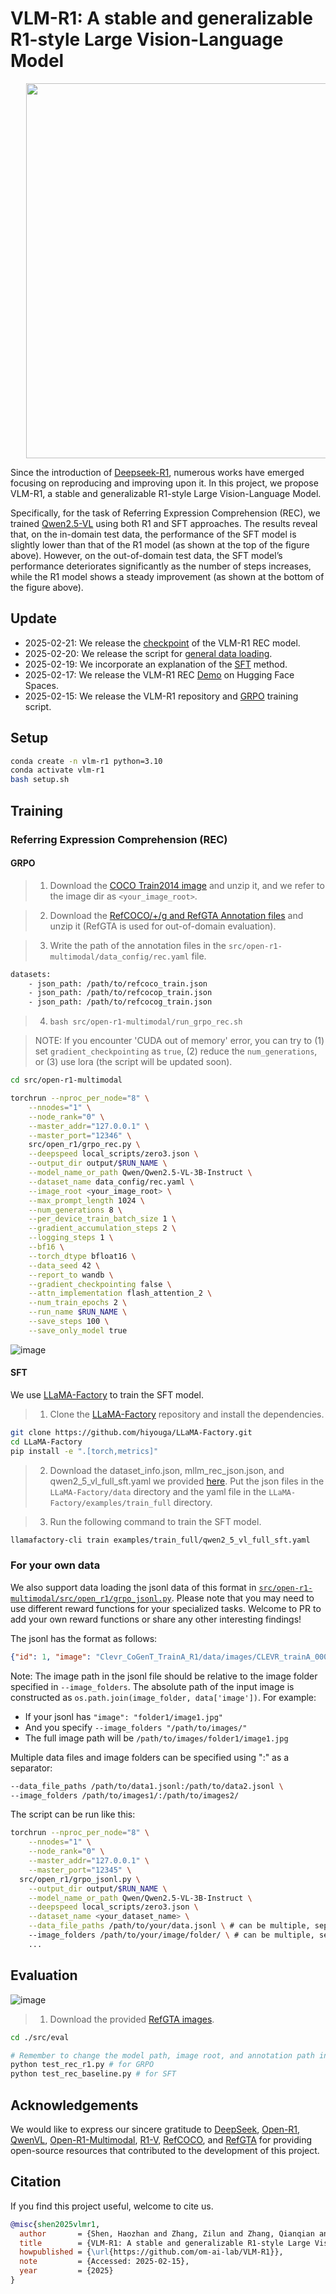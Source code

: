 # VLM-R1: A stable and generalizable R1-style Large Vision-Language Model

<div style="margin-left: 5%;">
<img src="./assets/performance.png" width="600"/>
</div>

Since the introduction of [Deepseek-R1](https://github.com/deepseek-ai/DeepSeek-R1), numerous works have emerged focusing on reproducing and improving upon it. In this project, we propose VLM-R1, a stable and generalizable R1-style Large Vision-Language Model. 

Specifically, for the task of Referring Expression Comprehension (REC), we trained [Qwen2.5-VL](https://github.com/QwenLM/Qwen2.5-VL) using both R1 and SFT approaches. The results reveal that, on the in-domain test data, the performance of the SFT model is slightly lower than that of the R1 model (as shown at the top of the figure above). However, on the out-of-domain test data, the SFT model’s performance deteriorates significantly as the number of steps increases, while the R1 model shows a steady improvement (as shown at the bottom of the figure above).

## Update

- 2025-02-21: We release the [checkpoint](https://huggingface.co/omlab/Qwen2.5VL-3B-VLM-R1-REC-500steps) of the VLM-R1 REC model.
- 2025-02-20: We release the script for [general data loading](#for-your-own-data).
- 2025-02-19: We incorporate an explanation of the [SFT](#sft) method.
- 2025-02-17: We release the VLM-R1 REC [Demo](https://huggingface.co/spaces/omlab/VLM-R1-Referral-Expression) on Hugging Face Spaces.
- 2025-02-15: We release the VLM-R1 repository and [GRPO](#grpo) training script.

## Setup

```bash
conda create -n vlm-r1 python=3.10
conda activate vlm-r1
bash setup.sh
```

## Training

### Referring Expression Comprehension (REC)

#### GRPO

> 1. Download the [COCO Train2014 image](https://huggingface.co/datasets/omlab/VLM-R1/resolve/main/train2014.zip) and unzip it, and we refer to the image dir as `<your_image_root>`.

> 2. Download the [RefCOCO/+/g and RefGTA Annotation files](https://huggingface.co/datasets/omlab/VLM-R1/resolve/main/rec_jsons_processed.zip) and unzip it (RefGTA is used for out-of-domain evaluation).

> 3. Write the path of the annotation files in the `src/open-r1-multimodal/data_config/rec.yaml` file.
```bash
datasets:
    - json_path: /path/to/refcoco_train.json
    - json_path: /path/to/refcocop_train.json
    - json_path: /path/to/refcocog_train.json
```

> 4. ```bash src/open-r1-multimodal/run_grpo_rec.sh```

> NOTE: If you encounter 'CUDA out of memory' error, you can try to (1) set `gradient_checkpointing` as `true`, (2) reduce the `num_generations`, or (3) use lora (the script will be updated soon).

```bash
cd src/open-r1-multimodal

torchrun --nproc_per_node="8" \
    --nnodes="1" \
    --node_rank="0" \
    --master_addr="127.0.0.1" \
    --master_port="12346" \
    src/open_r1/grpo_rec.py \
    --deepspeed local_scripts/zero3.json \
    --output_dir output/$RUN_NAME \
    --model_name_or_path Qwen/Qwen2.5-VL-3B-Instruct \
    --dataset_name data_config/rec.yaml \
    --image_root <your_image_root> \
    --max_prompt_length 1024 \
    --num_generations 8 \
    --per_device_train_batch_size 1 \
    --gradient_accumulation_steps 2 \
    --logging_steps 1 \
    --bf16 \
    --torch_dtype bfloat16 \
    --data_seed 42 \
    --report_to wandb \
    --gradient_checkpointing false \
    --attn_implementation flash_attention_2 \
    --num_train_epochs 2 \
    --run_name $RUN_NAME \
    --save_steps 100 \
    --save_only_model true
```

![image](./assets/iou.jpg)
<!-- ![image](./assets/wandb.jpg) -->


#### SFT
We use [LLaMA-Factory](https://github.com/hiyouga/LLaMA-Factory) to train the SFT model.
> 1. Clone the [LLaMA-Factory](https://github.com/hiyouga/LLaMA-Factory) repository and install the dependencies.
```bash
git clone https://github.com/hiyouga/LLaMA-Factory.git
cd LLaMA-Factory
pip install -e ".[torch,metrics]"
```

> 2. Download the dataset_info.json, mllm_rec_json.json, and qwen2_5_vl_full_sft.yaml we provided [here](https://huggingface.co/datasets/omlab/VLM-R1/tree/main/sft_related). Put the json files in the `LLaMA-Factory/data` directory and the yaml file in the `LLaMA-Factory/examples/train_full` directory.

> 3. Run the following command to train the SFT model.
```bash
llamafactory-cli train examples/train_full/qwen2_5_vl_full_sft.yaml
```

### For your own data
We also support data loading the jsonl data of this format in [`src/open-r1-multimodal/src/open_r1/grpo_jsonl.py`](src/open-r1-multimodal/src/open_r1/grpo_jsonl.py). Please note that you may need to use different reward functions for your specialized tasks. Welcome to PR to add your own reward functions or share any other interesting findings!

The jsonl has the format as follows:
```json
{"id": 1, "image": "Clevr_CoGenT_TrainA_R1/data/images/CLEVR_trainA_000001_16885.png", "conversations": [{"from": "human", "value": "<image>What number of purple metallic balls are there?"}, {"from": "gpt", "value": "0"}]}
```

Note: The image path in the jsonl file should be relative to the image folder specified in `--image_folders`. The absolute path of the input image is constructed as `os.path.join(image_folder, data['image'])`. For example:
- If your jsonl has `"image": "folder1/image1.jpg"`
- And you specify `--image_folders "/path/to/images/"`
- The full image path will be `/path/to/images/folder1/image1.jpg`

Multiple data files and image folders can be specified using ":" as a separator:
```bash
--data_file_paths /path/to/data1.jsonl:/path/to/data2.jsonl \
--image_folders /path/to/images1/:/path/to/images2/
```

The script can be run like this:
```bash
torchrun --nproc_per_node="8" \
    --nnodes="1" \
    --node_rank="0" \
    --master_addr="127.0.0.1" \
    --master_port="12345" \
  src/open_r1/grpo_jsonl.py \
    --output_dir output/$RUN_NAME \
    --model_name_or_path Qwen/Qwen2.5-VL-3B-Instruct \
    --deepspeed local_scripts/zero3.json \
    --dataset_name <your_dataset_name> \
    --data_file_paths /path/to/your/data.jsonl \ # can be multiple, separated by ":"
    --image_folders /path/to/your/image/folder/ \ # can be multiple, separated by ":"
    ...
```
## Evaluation

![image](./assets/data.png)

> 1. Download the provided [RefGTA images](https://huggingface.co/datasets/omlab/VLM-R1/resolve/main/refgta.zip).
```bash
cd ./src/eval

# Remember to change the model path, image root, and annotation path in the script
python test_rec_r1.py # for GRPO
python test_rec_baseline.py # for SFT
```

## Acknowledgements

We would like to express our sincere gratitude to [DeepSeek](https://github.com/deepseek-ai/DeepSeek-R1), [Open-R1](https://github.com/huggingface/open-r1), [QwenVL](https://github.com/QwenLM/Qwen2.5-VL), [Open-R1-Multimodal](https://github.com/EvolvingLMMs-Lab/open-r1-multimodal), [R1-V](https://github.com/Deep-Agent/R1-V), [RefCOCO](https://github.com/lichengunc/refer), and [RefGTA](https://github.com/mikittt/easy-to-understand-REG/tree/master/pyutils/refer2) for providing open-source resources that contributed to the development of this project.



## Citation
If you find this project useful, welcome to cite us.
```bib
@misc{shen2025vlmr1,
  author       = {Shen, Haozhan and Zhang, Zilun and Zhang, Qianqian and Xu, Ruochen and Zhao, Tiancheng},
  title        = {VLM-R1: A stable and generalizable R1-style Large Vision-Language Model},
  howpublished = {\url{https://github.com/om-ai-lab/VLM-R1}},
  note         = {Accessed: 2025-02-15},
  year         = {2025}
}
```

